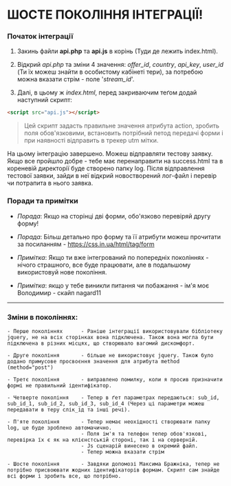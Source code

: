 # ШОСТЕ ПОКОЛІННЯ ІНТЕГРАЦІЇ!

### Початок інтеграції

1. Закинь файли **api.php** та **api.js** в корінь (Туди де лежить index.html).

1. Відкрий _api.php_ та зміни 4 значення: _offer_id_, _country_, _api_key_, _user_id_ (Ти їх можеш знайти в особистому кабінеті тери), за потребою можна вказати стрім - поле '_stream_id_'.

3. Далі, в цьому ж _index.html_, перед закриваючим теґом </body> додай наступний скрипт:
 
 ```html
 <script src="api.js"></script>
 ```
> Цей скрипт задасть правильне значення атрибута action, зробить поля обов'язковими, встановить потрібний петод передачі форми і при наявності відправить в трекер utm мітки.



На цьому інтеграцію завершено. Можеш відправляти тестову заявку. Якщо все пройшло добре - тебе має перенаправити на success.html та в кореневій директорії буде створено папку log. Після відправлення тестової заявки, зайди в неї відкрий новостворений лог-файл і перевір чи потрапита в нього заявка.

### Поради та примітки

- _Порада_:		Якщо на сторінці дві форми, обо'язково перевіряй другу форму!

- _Порада_: 	Більш детально про форму та її атрибути можеш прочитати за посиланням - https://css.in.ua/html/tag/form

- _Примітка_:	Якщо ти вже інтегрований по попередніх поколіннях - нічого страшного, все буде працювати, але в подальшому використовуй нове покоління.

- _Примітка_:	якщо у тебе виникли питання чи побажання - ім'я моє Володимир - скайп nagard11

----------

### Зміни в поколіннях:

    - Перше поколіннях      - Раніше інтеграції використовували бібліотеку jquery, не на всіх сторінках вона підключена. Також вона могла бути підключена в різних місцях, що створювало вагомий дискомфорт.

    - Друге покоління       - більше не використовує jquery. Також було додано примусове просвоєння значення для атрибута method (method="post")

    - Третє покоління       - виправлено помилку, коли я просив призначити формі не правильний ідентифікатор.

    - Четверте покоління    - Тепер в ґет параметрах передаються: sub_id, sub_id_1, sub_id_2, sub_id_3, sub_id_4 (Через ці параметри можеш передавати в теру слік_ід та інші речі).

    - П'яте покоління       - Тепер немає неохідності створювати папку log, це буде зроблено автомачично.
                            - Поля ім'я та телефон тепер обов'язкові, перевірка їх є як на клієнстській стороні, так і на серверній.
                            - Js сценарій винесено в окремий файл.
                            - Тепер можна вказати стрім
                            
    - Шосте покоління       - Завдяки допомозі Максима Бражніка, тепер не потрібно присвоювати жодних ідентифікаторів формам. Скрипт сам знайде всі форми і зробить все, що потрібно.


